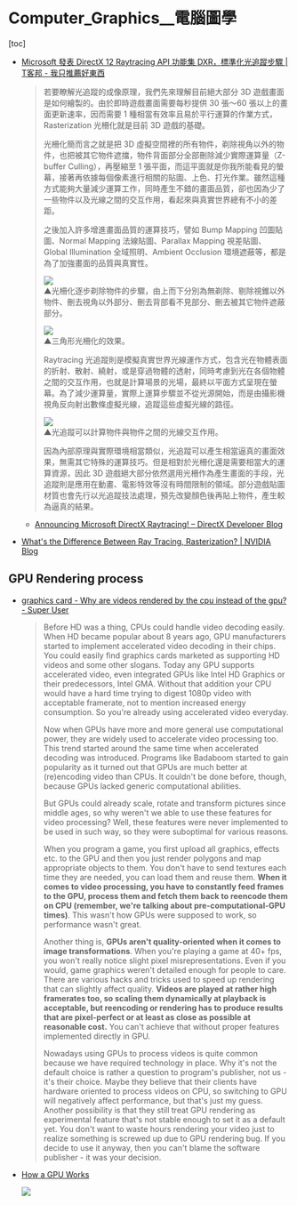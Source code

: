 # Computer_Graphics__電腦圖學

[toc]
<!-- toc --> 

- [Microsoft 發表 DirectX 12 Raytracing API 功能集 DXR，標準化光追蹤步驟 | T客邦 - 我只推薦好東西](https://www.techbang.com/posts/57408-microsoft-publishes-the-directx-raytracing-api-feature-set-dxr-standard-light-tracing-steps)

    > 若要瞭解光追蹤的成像原理，我們先來理解目前絕大部分 3D 遊戲畫面是如何繪製的。由於即時遊戲畫面需要每秒提供 30 張～60 張以上的畫面更新速率，因而需要 1 種相當有效率且易於平行運算的作業方式，Rasterization 光柵化就是目前 3D 遊戲的基礎。
    > 
    > 光柵化簡而言之就是把 3D 虛擬空間裡的所有物件，剃除視角以外的物件，也把被其它物件遮擋，物件背面部分全部刪除減少實際運算量（Z-buffer Culling），再壓縮至 1 張平面，而這平面就是你我所能看見的螢幕，接著再依據每個像素進行相關的貼圖、上色、打光作業。雖然這種方式能夠大量減少運算工作，同時產生不錯的畫面品質，卻也因為少了一些物件以及光線之間的交互作用，看起來與真實世界總有不小的差距。
    > 
    > 之後加入許多增進畫面品質的運算技巧，譬如 Bump Mapping 凹圖貼圖、Normal Mapping 法線貼圖、Parallax Mapping 視差貼圖、Global Illumination 全域照明、Ambient Occlusion 環境遮蔽等，都是為了加強畫面的品質與真實性。
    > 
    > ![](https://cdn0-techbang.pixfs.net/system/images/433803/original/29969e87bdc0ede4cb638c8cefc892e6.png?1521497551)  
    > ▲光柵化逐步剃除物件的步驟，由上而下分別為無剃除、剔除視錐以外物件、刪去視角以外部分、刪去背部看不見部分、刪去被其它物件遮蔽部分。
    > 
    > ![](https://cdn2-techbang.pixfs.net/system/images/433801/original/a59f717c9536fa56df1f77e5b266dd2d.png?1521497395)  
    > ▲三角形光柵化的效果。
    > 
    > Raytracing 光追蹤則是模擬真實世界光線運作方式，包含光在物體表面的折射、散射、繞射，或是穿過物體的透射，同時考慮到光在各個物體之間的交互作用，也就是計算場景的光場，最終以平面方式呈現在螢幕。為了減少運算量，實際上運算步驟並不從光源開始，而是由攝影機視角反向射出數條虛擬光線，追蹤這些虛擬光線的路徑。
    > 
    > ![](https://cdn2-techbang.pixfs.net/system/images/433804/original/e6f6301fb1078457ec0b633ca3280d37.png?1521497585)  
    > ▲光追蹤可以計算物件與物件之間的光線交互作用。
    > 
    > 因為內部原理與實際環境相當類似，光追蹤可以產生相當逼真的畫面效果，無需其它特殊的運算技巧。但是相對於光柵化還是需要相當大的運算資源，因此 3D 遊戲絕大部分依然選用光柵作為產生畫面的手段，光追蹤則是應用在動畫、電影特效等沒有時間限制的領域。部分遊戲貼圖材質也會先行以光追蹤技法處理，預先改變顏色後再貼上物件，產生較為逼真的結果。
    > 
    - [Announcing Microsoft DirectX Raytracing! – DirectX Developer Blog](https://blogs.msdn.microsoft.com/directx/2018/03/19/announcing-microsoft-directx-raytracing/)

- [What's the Difference Between Ray Tracing, Rasterization? | NVIDIA Blog](https://blogs.nvidia.com/blog/2018/03/19/whats-difference-between-ray-tracing-rasterization/)




## GPU Rendering process

- [graphics card - Why are videos rendered by the cpu instead of the gpu? - Super User](https://superuser.com/questions/790418/why-are-videos-rendered-by-the-cpu-instead-of-the-gpu)

    > Before HD was a thing, CPUs could handle video decoding easily. When HD became popular about 8 years ago, GPU manufacturers started to implement accelerated video decoding in their chips. You could easily find graphics cards marketed as supporting HD videos and some other slogans. Today any GPU supports accelerated video, even integrated GPUs like Intel HD Graphics or their predecessors, Intel GMA. Without that addition your CPU would have a hard time trying to digest 1080p video with acceptable framerate, not to mention increased energy consumption. So you're already using accelerated video everyday.
    > 
    > Now when GPUs have more and more general use computational power, they are widely used to accelerate video processing too. This trend started around the same time when accelerated decoding was introduced. Programs like Badaboom started to gain popularity as it turned out that GPUs are much better at (re)encoding video than CPUs. It couldn't be done before, though, because GPUs lacked generic computational abilities.
    > 
    > But GPUs could already scale, rotate and transform pictures since middle ages, so why weren't we able to use these features for video processing? Well, these features were never implemented to be used in such way, so they were suboptimal for various reasons.
    > 
    > When you program a game, you first upload all graphics, effects etc. to the GPU and then you just render polygons and map appropriate objects to them. You don't have to send textures each time they are needed, you can load them and reuse them. **When it comes to video processing, you have to constantly feed frames to the GPU, process them and fetch them back to reencode them on CPU (remember, we're talking about pre-computational-GPU times)**. This wasn't how GPUs were supposed to work, so performance wasn't great.
    > 
    > Another thing is, **GPUs aren't quality-oriented when it comes to image transformations**. When you're playing a game at 40+ fps, you won't really notice slight pixel misrepresentations. Even if you would, game graphics weren't detailed enough for people to care. There are various hacks and tricks used to speed up rendering that can slightly affect quality. **Videos are played at rather high framerates too, so scaling them dynamically at playback is acceptable, but reencoding or rendering has to produce results that are pixel-perfect or at least as close as possible at reasonable cost.** You can't achieve that without proper features implemented directly in GPU.
    > 
    > Nowadays using GPUs to process videos is quite common because we have required technology in place. Why it's not the default choice is rather a question to program's publisher, not us - it's their choice. Maybe they believe that their clients have hardware oriented to process videos on CPU, so switching to GPU will negatively affect performance, but that's just my guess. Another possibility is that they still treat GPU rendering as experimental feature that's not stable enough to set it as a default yet. You don't want to waste hours rendering your video just to realize something is screwed up due to GPU rendering bug. If you decide to use it anyway, then you can't blame the software publisher - it was your decision.
    > 

- [How a GPU Works](https://www.cs.cmu.edu/afs/cs/academic/class/15462-f11/www/lec_slides/lec19.pdf)

    ![](https://screenshotscdn.firefoxusercontent.com/images/66d590a0-f112-4f68-9e6b-0a5840ef6025.png)
